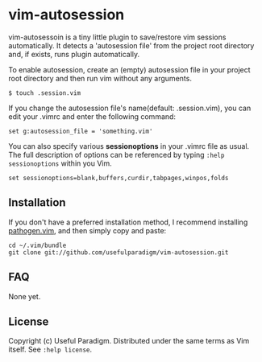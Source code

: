 # vim-autosession

vim-autosessoin is a tiny little plugin to save/restore vim sessions automatically. It detects a 'autosession file' from the project root directory and, if exists, runs plugin automatically.

To enable autosession, create an (empty) autosession file in your project root directory and then run vim without any arguments.

	$ touch .session.vim
 
If you change the autosession file's name(default: .session.vim), you can edit your .vimrc and enter the following command:

	set g:autosession_file = 'something.vim'

You can also specify various **sessionoptions** in your .vimrc file as usual. The full description of options can be referenced by typing `:help sessionoptions` within you Vim. 

	set sessionoptions=blank,buffers,curdir,tabpages,winpos,folds

## Installation

If you don't have a preferred installation method, I recommend
installing [pathogen.vim](https://github.com/tpope/vim-pathogen), and
then simply copy and paste:

    cd ~/.vim/bundle
    git clone git://github.com/usefulparadigm/vim-autosession.git

## FAQ

None yet.

## License

Copyright (c) Useful Paradigm.  Distributed under the same terms as Vim itself.
See `:help license`.

